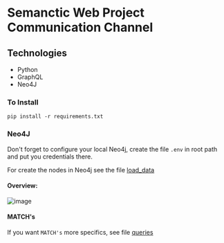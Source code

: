 # Semanctic Web Project Communication Channel

## Technologies
  - Python
  - GraphQL
  - Neo4J

### To Install

`pip install -r requirements.txt`

### Neo4J

Don't forget to configure your local Neo4j, create the file `.env` in root path and put you credentials there.

For create the nodes in Neo4j see the file [load_data](./load_data.cypher)

#### Overview:

![image](https://github.com/waldyrturquetti/semantic-web-project-communication-channel/assets/44614612/21b1f9bf-931d-4dc9-9a8c-5c372808cda5)


#### MATCH's

If you want `MATCH's` more specifics, see file [queries](./queries.cypher)


